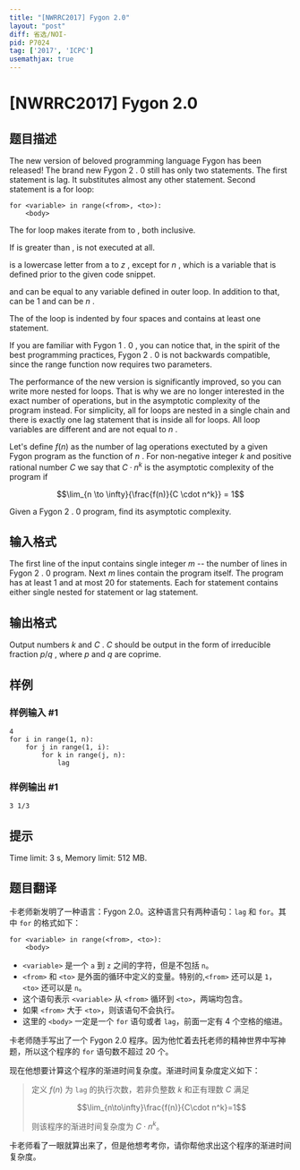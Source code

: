 ```yaml
---
title: "[NWRRC2017] Fygon 2.0"
layout: "post"
diff: 省选/NOI-
pid: P7024
tag: ['2017', 'ICPC']
usemathjax: true
---
```


# [NWRRC2017] Fygon 2.0
## 题目描述



The new version of beloved programming language Fygon has been released! The brand new Fygon $2$ . $0$ still has only two statements. The first statement is lag. It substitutes almost any other statement. Second statement is a for loop:

```
for <variable> in range(<from>, <to>):
    <body>
```

The for loop makes iterate from to , both inclusive.

If is greater than , is not executed at all.

is a lowercase letter from a to $z$ , except for $n$ , which is a variable that is defined prior to the given code snippet.

and can be equal to any variable defined in outer loop. In addition to that, can be $1$ and can be $n$ .

The of the loop is indented by four spaces and contains at least one statement.

If you are familiar with Fygon $1$ . $0$ , you can notice that, in the spirit of the best programming practices, Fygon $2$ . $0$ is not backwards compatible, since the range function now requires two parameters.

The performance of the new version is significantly improved, so you can write more nested for loops. That is why we are no longer interested in the exact number of operations, but in the asymptotic complexity of the program instead. For simplicity, all for loops are nested in a single chain and there is exactly one lag statement that is inside all for loops. All loop variables are different and are not equal to $n$ .

Let's define $f(n)$ as the number of lag operations exectuted by a given Fygon program as the function of $n$ . For non-negative integer $k$ and positive rational number $C$ we say that $C · n^{k}$ is the asymptotic complexity of the program if

$$\lim_{n \to \infty}{\frac{f(n)}{C \cdot n^k}} = 1$$

Given a Fygon $2$ . $0$ program, find its asymptotic complexity.


## 输入格式



The first line of the input contains single integer $m$ -- the number of lines in Fygon $2$ . $0$ program. Next $m$ lines contain the program itself. The program has at least $1$ and at most $20$ for statements. Each for statement contains either single nested for statement or lag statement.


## 输出格式



Output numbers $k$ and $C$ . $C$ should be output in the form of irreducible fraction $p/q$ , where $p$ and $q$ are coprime.


## 样例

### 样例输入 #1
```
4
for i in range(1, n):
    for j in range(1, i):
        for k in range(j, n):
            lag
```
### 样例输出 #1
```
3 1/3

```
## 提示

Time limit: 3 s, Memory limit: 512 MB. 


## 题目翻译

卡老师新发明了一种语言：Fygon 2.0。这种语言只有两种语句：`lag` 和 `for`。其中 `for` 的格式如下：

```
for <variable> in range(<from>, <to>):
    <body>
```

- `<variable>` 是一个 `a` 到 `z` 之间的字符，但是不包括 `n`。
- `<from>` 和 `<to>` 是外面的循环中定义的变量。特别的,`<from>` 还可以是 `1`，`<to>` 还可以是 `n`。
- 这个语句表示 `<variable>` 从 `<from>` 循环到 `<to>`，两端均包含。
- 如果 `<from>` 大于 `<to>`，则该语句不会执行。
- 这里的 `<body>` 一定是一个 `for` 语句或者 `lag`，前面一定有 4 个空格的缩进。

卡老师随手写出了一个 Fygon 2.0 程序。因为他忙着去托老师的精神世界中写神题，所以这个程序的 `for` 语句数不超过 $20$ 个。

现在他想要计算这个程序的渐进时间复杂度。渐进时间复杂度定义如下：

> 定义 $f(n)$ 为 `lag` 的执行次数，若非负整数 $k$ 和正有理数 $C$ 满足
> 
> $$\lim_{n\to\infty}\frac{f(n)}{C\cdot n^k}=1$$
> 
> 则该程序的渐进时间复杂度为 $C\cdot n^k$。

卡老师看了一眼就算出来了，但是他想考考你，请你帮他求出这个程序的渐进时间复杂度。
